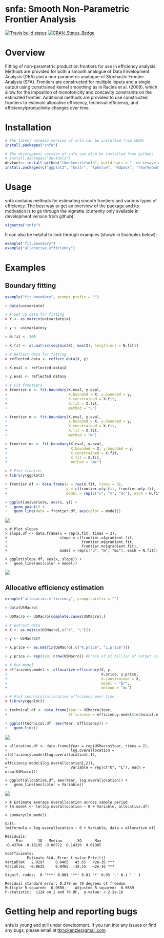 
<!-- README.md is generated from README.Rmd. Please edit that file -->
snfa: Smooth Non-Parametric Frontier Analysis
=============================================

[![Travis build status](https://travis-ci.org/tkmckenzie/snfa.svg?branch=master)](https://travis-ci.org/tkmckenzie/snfa)
[![CRAN_Status_Badge](https://www.r-pkg.org/badges/version/snfa)](https://cran.r-project.org/package=snfa)

Overview
========

Fitting of non-parametric production frontiers for use in efficiency analysis. Methods are provided for both a smooth analogue of Data Envelopment Analysis (DEA) and a non-parametric analogue of Stochastic Frontier Analysis (SFA). Frontiers are constructed for multiple inputs and a single output using constrained kernel smoothing as in Racine et al. (2009), which allow for the imposition of monotonicity and concavity constraints on the estimated frontier. Additional methods are provided to use constructed frontiers to estimate allocative efficiency, technical efficiency, and efficiency/productivity changes over time.

Installation
============

``` r
# The latest release version of snfa can be installed from CRAN:
install.packages("snfa")

# The development version of snfa can also be installed from github:
# install.packages("devtools")
devtools::install_github("tkmckenzie/snfa", build_opts = "--no-resave-data")
install.packages(c("ggplot2", "knitr", "lpSolve", "Rdpack", "rmarkdown")) # Install suggested packages
```

Usage
=====

snfa contains methods for estimating smooth frontiers and various types of efficiency. The best way to get an overview of the package and its motivation is to go through the vignette (currenlty only available in development version from github):

``` r
vignette("snfa")
```

It can also be helpful to look through examples (shown in Examples below):

``` r
example("fit.boundary")
example("allocative.efficiency")
```

Examples
========

Boundary fitting
----------------

``` r
example("fit.boundary", prompt.prefix = "")

> data(univariate)

> # Set up data for fitting
> X <- as.matrix(univariate$x)

> y <- univariate$y

> N.fit <- 100

> X.fit <- as.matrix(seq(min(X), max(X), length.out = N.fit))

> # Reflect data for fitting
> reflected.data <- reflect.data(X, y)

> X.eval <- reflected.data$X

> y.eval <- reflected.data$y

> # Fit frontiers
> frontier.u <- fit.boundary(X.eval, y.eval, 
+                            X.bounded = X, y.bounded = y,
+                            X.constrained = X.fit,
+                            X.fit = X.fit,
+                            method = "u")

> frontier.m <- fit.boundary(X.eval, y.eval, 
+                            X.bounded = X, y.bounded = y,
+                            X.constrained = X.fit,
+                            X.fit = X.fit,
+                            method = "m")

> frontier.mc <- fit.boundary(X.eval, y.eval, 
+                             X.bounded = X, y.bounded = y,
+                             X.constrained = X.fit,
+                             X.fit = X.fit,
+                             method = "mc")

> # Plot frontier
> library(ggplot2)

> frontier.df <- data.frame(x = rep(X.fit, times = 3),
+                           y = c(frontier.u$y.fit, frontier.m$y.fit, frontier.mc$y.fit),
+                           model = rep(c("u", "m", "mc"), each = N.fit))

> ggplot(univariate, aes(x, y)) +
+   geom_point() +
+   geom_line(data = frontier.df, aes(color = model))
```

<img src="man/figures/README-unnamed-chunk-5-1.png" style="display: block; margin: auto;" />


    > # Plot slopes
    > slope.df <- data.frame(x = rep(X.fit, times = 3),
    +                        slope = c(frontier.u$gradient.fit,
    +                                  frontier.m$gradient.fit,
    +                                  frontier.mc$gradient.fit),
    +                        model = rep(c("u", "m", "mc"), each = N.fit))

    > ggplot(slope.df, aes(x, slope)) +
    +   geom_line(aes(color = model))

<img src="man/figures/README-unnamed-chunk-5-2.png" style="display: block; margin: auto;" />

Allocative efficiency estimation
--------------------------------

``` r
example("allocative.efficiency", prompt.prefix = "")

> data(USMacro)

> USMacro <- USMacro[complete.cases(USMacro),]

> # Extract data
> X <- as.matrix(USMacro[,c("K", "L")])

> y <- USMacro$Y

> X.price <- as.matrix(USMacro[,c("K.price", "L.price")])

> y.price <- rep(1e9, nrow(USMacro)) #Price of $1 billion of output is $1 billion

> # Run model
> efficiency.model <- allocative.efficiency(X, y,
+                                           X.price, y.price,
+                                           X.constrained = X,
+                                           model = "br",
+                                           method = "mc")

> # Plot technical/allocative efficiency over time
> library(ggplot2)

> technical.df <- data.frame(Year = USMacro$Year,
+                            Efficiency = efficiency.model$technical.efficiency)

> ggplot(technical.df, aes(Year, Efficiency)) +
+   geom_line()
```

<img src="man/figures/README-unnamed-chunk-6-1.png" style="display: block; margin: auto;" />


    > allocative.df <- data.frame(Year = rep(USMacro$Year, times = 2),
    +                             log.overallocation = c(efficiency.model$log.overallocation[,1],
    +                                                    efficiency.model$log.overallocation[,2]),
    +                             Variable = rep(c("K", "L"), each = nrow(USMacro)))

    > ggplot(allocative.df, aes(Year, log.overallocation)) +
    +   geom_line(aes(color = Variable))

<img src="man/figures/README-unnamed-chunk-6-2.png" style="display: block; margin: auto;" />


    > # Estimate average overallocation across sample period
    > lm.model <- lm(log.overallocation ~ 0 + Variable, allocative.df)

    > summary(lm.model)

    Call:
    lm(formula = log.overallocation ~ 0 + Variable, data = allocative.df)

    Residuals:
         Min       1Q   Median       3Q      Max 
    -0.43704 -0.18195 -0.08572  0.14338  0.61385 

    Coefficients:
              Estimate Std. Error t value Pr(>|t|)    
    VariableK   2.0297     0.0465   43.65   <2e-16 ***
    VariableL  -0.8625     0.0465  -18.55   <2e-16 ***
    ---
    Signif. codes:  0 '***' 0.001 '**' 0.01 '*' 0.05 '.' 0.1 ' ' 1

    Residual standard error: 0.279 on 70 degrees of freedom
    Multiple R-squared:  0.9698,    Adjusted R-squared:  0.9689 
    F-statistic:  1124 on 2 and 70 DF,  p-value: < 2.2e-16

Getting help and reporting bugs
===============================

snfa is young and still under development. If you run into any issues or find any bugs, please email at <tkmckenzie@gmail.com>.

